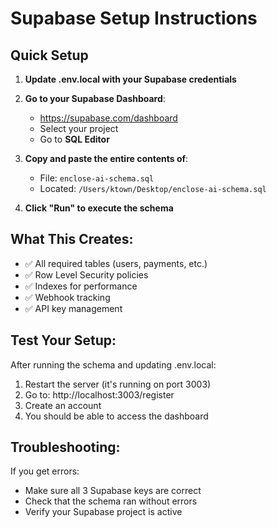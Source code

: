 # Supabase Setup Instructions

## Quick Setup

1. **Update .env.local with your Supabase credentials**

2. **Go to your Supabase Dashboard**:
   - https://supabase.com/dashboard
   - Select your project
   - Go to **SQL Editor**

3. **Copy and paste the entire contents of**:
   - File: `enclose-ai-schema.sql`
   - Located: `/Users/ktown/Desktop/enclose-ai-schema.sql`

4. **Click "Run" to execute the schema**

## What This Creates:

- ✅ All required tables (users, payments, etc.)
- ✅ Row Level Security policies
- ✅ Indexes for performance
- ✅ Webhook tracking
- ✅ API key management

## Test Your Setup:

After running the schema and updating .env.local:

1. Restart the server (it's running on port 3003)
2. Go to: http://localhost:3003/register
3. Create an account
4. You should be able to access the dashboard

## Troubleshooting:

If you get errors:
- Make sure all 3 Supabase keys are correct
- Check that the schema ran without errors
- Verify your Supabase project is active